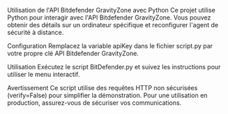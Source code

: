 Utilisation de l'API Bitdefender GravityZone avec Python
Ce projet utilise Python pour interagir avec l'API Bitdefender GravityZone. Vous pouvez obtenir des détails sur un ordinateur spécifique et reconfigurer l'agent de sécurité à distance.

Configuration
Remplacez la variable apiKey dans le fichier script.py par votre propre clé API Bitdefender GravityZone.

Utilisation
Exécutez le script BitDefender.py et suivez les instructions pour utiliser le menu interactif.

Avertissement
Ce script utilise des requêtes HTTP non sécurisées (verify=False) pour simplifier la démonstration. Pour une utilisation en production, assurez-vous de sécuriser vos communications.
